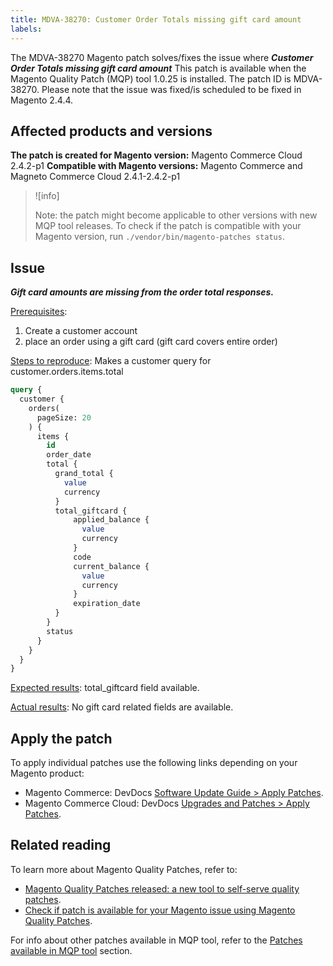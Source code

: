 ```yaml
---
title: MDVA-38270: Customer Order Totals missing gift card amount
labels:
---
```


The MDVA-38270 Magento patch solves/fixes the issue where ***Customer Order Totals missing gift card amount*** This patch is available when the Magento Quality Patch (MQP) tool 1.0.25 is installed. The patch ID is MDVA-38270. Please note that the issue was fixed/is scheduled to be fixed in Magento 2.4.4.

## Affected products and versions

**The patch is created for Magento version:**
Magento Commerce Cloud 2.4.2-p1
**Compatible with Magento versions:**
Magento Commerce and Magneto Commerce Cloud 2.4.1-2.4.2-p1

>![info]
>
>Note: the patch might become applicable to other versions with new MQP tool releases. To check if the patch is compatible with your Magento version, run `./vendor/bin/magento-patches status`.

## Issue
***Gift card amounts are missing from the order total responses.***

<ins>Prerequisites</ins>:
1. Create a customer account
1. place an order using a gift card (gift card covers entire order)

<ins>Steps to reproduce</ins>:
Makes a customer query for customer.orders.items.total
```sql
query {
  customer {
    orders(
      pageSize: 20
    ) {
      items {
        id
        order_date
        total {
          grand_total {
            value
            currency
          }
          total_giftcard {
              applied_balance {
                value
                currency
              }
              code
              current_balance {
                value
                currency
              }
              expiration_date
          }
        }
        status
      }
    }
  }
}
```

<ins>Expected results</ins>:
total_giftcard field available.

<ins>Actual results</ins>:
No gift card related fields are available.

## Apply the patch

To apply individual patches use the following links depending on your Magento product:

* Magento Commerce: DevDocs [Software Update Guide > Apply Patches](https://devdocs.magento.com/guides/v2.4/comp-mgr/patching/mqp.html).
* Magento Commerce Cloud: DevDocs [Upgrades and Patches > Apply Patches](https://devdocs.magento.com/cloud/project/project-patch.html).

## Related reading

To learn more about Magento Quality Patches, refer to:

* [Magento Quality Patches released: a new tool to self-serve quality patches](https://support.magento.com/hc/en-us/articles/360047139492).
* [Check if patch is available for your Magento issue using Magento Quality Patches](https://support.magento.com/hc/en-us/articles/360047125252).

For info about other patches available in MQP tool, refer to the [Patches available in MQP tool](https://support.magento.com/hc/en-us/sections/360010506631-Patches-available-in-MQP-tool-) section.
